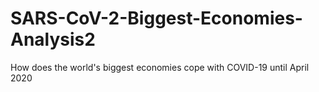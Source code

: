 # SARS-CoV-2-Biggest-Economies-Analysis2
How does the world's biggest economies cope with COVID-19 until April 2020
